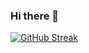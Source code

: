 ### Hi there 👋

[![GitHub Streak](https://github-readme-streak-stats.herokuapp.com?user=michael-bill)](https://git.io/streak-stats)
